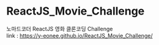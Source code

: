 # ReactJS_Movie_Challenge
노마드코더 ReactJS 영화 클론코딩 Challenge   
link : https://y-eonee.github.io/ReactJS_Movie_Challenge/
